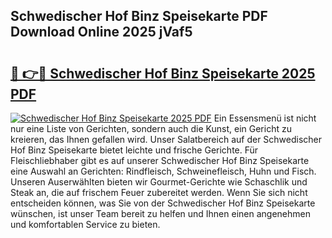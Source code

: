 ## Schwedischer Hof Binz Speisekarte PDF Download Online 2025 jVaf5

# <h2><a href="http://gc8kcpe.nevu.top/?p=Schwedischer+Hof+Binz+Speisekarte">🔗 👉🔴 Schwedischer Hof Binz Speisekarte 2025 PDF</a></h2>

[![Schwedischer Hof Binz Speisekarte 2025 PDF](https://i.imgur.com/dBaPXMq.png)](http://gc8kcpe.nevu.top/?p=Schwedischer+Hof+Binz+Speisekarte)
Ein Essensmenü ist nicht nur eine Liste von Gerichten, sondern auch die Kunst, ein Gericht zu kreieren, das Ihnen gefallen wird. Unser Salatbereich auf der Schwedischer Hof Binz Speisekarte bietet leichte und frische Gerichte. Für Fleischliebhaber gibt es auf unserer Schwedischer Hof Binz Speisekarte eine Auswahl an Gerichten: Rindfleisch, Schweinefleisch, Huhn und Fisch. Unseren Auserwählten bieten wir Gourmet-Gerichte wie Schaschlik und Steak an, die auf frischem Feuer zubereitet werden. Wenn Sie sich nicht entscheiden können, was Sie von der Schwedischer Hof Binz Speisekarte wünschen, ist unser Team bereit zu helfen und Ihnen einen angenehmen und komfortablen Service zu bieten.
